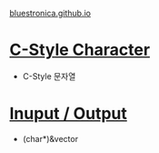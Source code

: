 [bluestronica.github.io](https://bluestronica.github.io/)

# [C-Style Character](https://github.com/bluestronica/bluestronica.github.io/blob/main/C/C_Style_Character.md)
- C-Style 문자열

# [Inuput / Output](https://github.com/bluestronica/bluestronica.github.io/blob/main/C/Input_Output.md)
- (char*)&vector